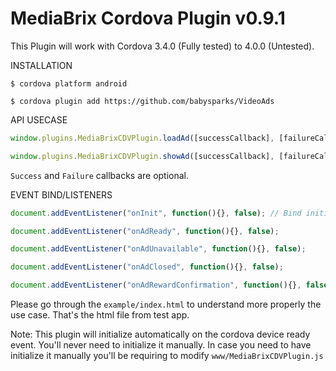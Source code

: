 # MediaBrix Cordova Plugin v0.9.1

  This Plugin will work with Cordova 3.4.0 (Fully tested) to 4.0.0 (Untested).

  
  INSTALLATION
  
  `$ cordova platform android`
  
  `$ cordova plugin add https://github.com/babysparks/VideoAds`
  
  
  API USECASE
  
  ```javascript
  window.plugins.MediaBrixCDVPlugin.loadAd([successCallback], [failureCallback]);
  ```
  
  ```javascript
  window.plugins.MediaBrixCDVPlugin.showAd([successCallback], [failureCallback]);
  ```
  
  `Success` and `Failure` callbacks are optional.
  
  EVENT BIND/LISTENERS
  
  ```javascript
  document.addEventListener("onInit", function(){}, false); // Bind initialize event listeners
  ```
  
  ```javascript
  document.addEventListener("onAdReady", function(){}, false);
  ```
   
  ```javascript
  document.addEventListener("onAdUnavailable", function(){}, false);
  ```
    
  ```javascript
  document.addEventListener("onAdClosed", function(){}, false);
  ```
  
  ```javascript
  document.addEventListener("onAdRewardConfirmation", function(){}, false);
  ```
  
  
  
  
 Please go through the `example/index.html` to understand more properly the use case. That's the html file from test app.
  
  
  

  Note: This plugin will initialize automatically on the cordova device ready event. You'll never need to initialize it manually.
  In case you need to have initialize it manually you'll be requiring to modify `www/MediaBrixCDVPlugin.js`

